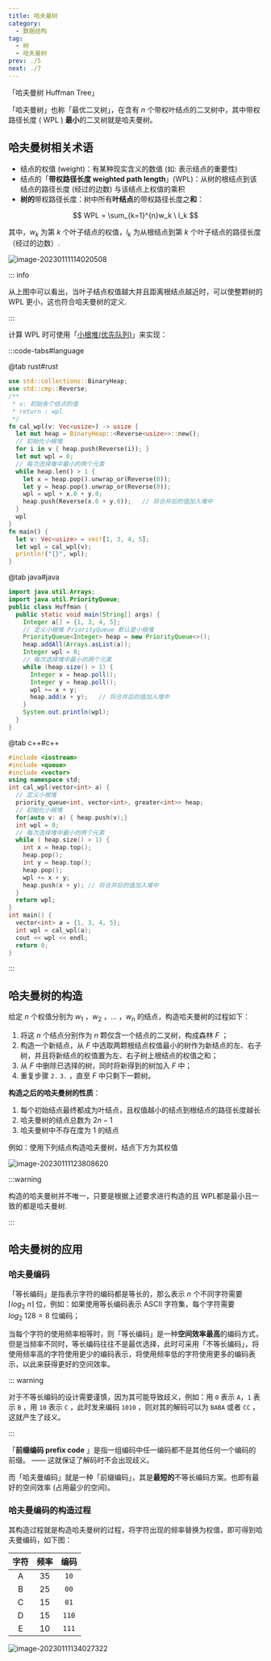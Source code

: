```yaml
---
title: 哈夫曼树
category: 
  - 数据结构
tag: 
  - 树
  - 哈夫曼树
prev: ./5
next: ./7
---
```


「哈夫曼树 Huffman Tree」

<!-- more -->

「哈夫曼树」也称「最优二叉树」，在含有 $n$ 个带权叶结点的二叉树中，其中带权路径长度 ( WPL ) **最小**的二叉树就是哈夫曼树。

## 哈夫曼树相关术语

- 结点的权值 (weight)：有某种现实含义的数值 (如: 表示结点的重要性)
- 结点的「**带权路径长度 weighted path length**」(WPL)：从树的根结点到该结点的路径长度 (经过的边数) 与该结点上权值的乘积
- **树的**带权路径长度：树中所有**叶结点**的带权路径长度之**和**：

$$
WPL = \sum_{k=1}^{n}w_k \ l_k
$$

其中，$w_k$ 为第 $k$ 个叶子结点的权值，$l_k$ 为从根结点到第 $k$ 个叶子结点的路径长度（经过的边数）.

![image-20230111114020508](./image/image-20230111114020508.png)

::: info

从上图中可以看出，当叶子结点权值越大并且距离根结点越近时，可以使整颗树的 WPL 更小，这也符合哈夫曼树的定义. 

:::

计算 WPL 时可使用「[小根堆(优先队列)](./16.md)」来实现：

:::code-tabs#language

@tab rust#rust

```rust
use std::collections::BinaryHeap;
use std::cmp::Reverse;
/**
 * v: 初始各个结点的值
 * return : wpl 
 */
fn cal_wpl(v: Vec<usize>) -> usize {
  let mut heap = BinaryHeap::<Reverse<usize>>::new();
  // 初始化小根堆
  for i in v { heap.push(Reverse(i)); }
  let mut wpl = 0;
  // 每次选择堆中最小的两个元素
  while heap.len() > 1 {
    let x = heap.pop().unwrap_or(Reverse(0));
    let y = heap.pop().unwrap_or(Reverse(0));
    wpl = wpl + x.0 + y.0;
    heap.push(Reverse(x.0 + y.0));   // 将合并后的值加入堆中
  }
  wpl
}
fn main() {
  let v: Vec<usize> = vec![1, 3, 4, 5];
  let wpl = cal_wpl(v);
  println!("{}", wpl);
}
```

@tab java#java

```java
import java.util.Arrays;
import java.util.PriorityQueue;
public class Huffman {
  public static void main(String[] args) {
    Integer a[] = {1, 3, 4, 5};
    // 定义小根堆 PriorityQueue 默认是小根堆
    PriorityQueue<Integer> heap = new PriorityQueue<>();
    heap.addAll(Arrays.asList(a));
    Integer wpl = 0;
    // 每次选择堆中最小的两个元素
    while (heap.size() > 1) {
      Integer x = heap.poll();
      Integer y = heap.poll();
      wpl += x + y;
      heap.add(x + y);   // 将合并后的值加入堆中
    }
    System.out.println(wpl);
  }
}
```

@tab c++#c++

```cpp
#include <iostream>
#include <queue>
#include <vector>
using namespace std;
int cal_wpl(vector<int> a) {
  // 定义小根堆
  priority_queue<int, vector<int>, greater<int>> heap;
  // 初始化小根堆
  for(auto v: a) { heap.push(v);}
  int wpl = 0;
  // 每次选择堆中最小的两个元素
  while ( heap.size() > 1) {
    int x = heap.top();
    heap.pop();
    int y = heap.top();
    heap.pop();
    wpl += x + y;
    heap.push(x + y); // 将合并后的值加入堆中
  }
  return wpl;
}
int main() {
  vector<int> a = {1, 3, 4, 5};
  int wpl = cal_wpl(a);
  cout << wpl << endl;
  return 0;
}
```

:::



## 哈夫曼树的构造

给定 $n$ 个权值分别为 $w_1$ ，$w_2$ ，…  ，$w_n$ 的结点，构造哈夫曼树的过程如下：

1. 将这 $n$ 个结点分别作为 $n$ 颗仅含一个结点的二叉树，构成森林 $F$ ；
2. 构造一个新结点，从 $F$ 中选取两颗根结点权值最小的树作为新结点的左、右子树，并且将新结点的权值置为左、右子树上根结点的权值之和；
3. 从 $F$ 中删除已选择的树，同时将新得到的树加入 $F$ 中；
4. 重复步骤 `2.` `3.` ，直至 $F$ 中只剩下一颗树。

**构造之后的哈夫曼树的性质**：

1. 每个初始结点最终都成为叶结点，且权值越小的结点到根结点的路径长度越长
2. 哈夫曼树的结点总数为 $2n-1$ 
3. 哈夫曼树中不存在度为 $1$ 的结点

例如：使用下列结点构造哈夫曼树，结点下方为其权值

![image-20230111123808620](./image/image-20230111123808620.png)

:::warning

构造的哈夫曼树并不唯一，只要是根据上述要求进行构造的且 WPL都是最小且一致的都是哈夫曼树.

:::



## 哈夫曼树的应用

### 哈夫曼编码

「等长编码」是指表示字符的编码都是等长的，那么表示 $n$ 个不同字符需要 $⌈log_2 \ n⌉$ 位，例如：如果使用等长编码表示 ASCII 字符集，每个字符需要 $log_2 \ 128=8$ 位编码；

当每个字符的使用频率相等时，则「等长编码」是一种**空间效率最高**的编码方式，但是当频率不同时，等长编码往往不是最优选择，此时可采用「不等长编码」，将使用频率高的字符使用更少的编码表示，将使用频率低的字符使用更多的编码表示，以此来获得更好的空间效率。

::: warning

对于不等长编码的设计需要谨慎，因为其可能导致歧义，例如：用 `0` 表示 `A`，`1` 表示 `B` ，用 `10` 表示 `C` ，此时发来编码 `1010` ，则对其的解码可以为 `BABA` 或者 `CC` ，这就产生了歧义。

:::

「**前缀编码 prefix code** 」是指一组编码中任一编码都不是其他任何一个编码的前缀。  —— 这就保证了解码时不会出现歧义。

而「哈夫曼编码」就是一种「前缀编码」，其是**最短的**不等长编码方案。也即有最好的空间效率 (占用最少的空间)。

### 哈夫曼编码的构造过程

其构造过程就是构造哈夫曼树的过程，将字符出现的频率替换为权值，即可得到哈夫曼编码，如下图：

| 字符 | 频率 | 编码  |
| :--: | :--: | :---: |
|  A   |  35  | `10`  |
|  B   |  25  | `00`  |
|  C   |  15  | `01`  |
|  D   |  15  | `110` |
|  E   |  10  | `111` |

![image-20230111134027322](./image/image-20230111134027322.png)













































































































